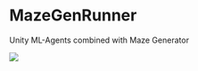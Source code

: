 # MazeGenRunner
Unity ML-Agents combined with Maze Generator

![](https://github.com/genlikan/MazeGenRunner/DFS_Maze_Generator.gif)
